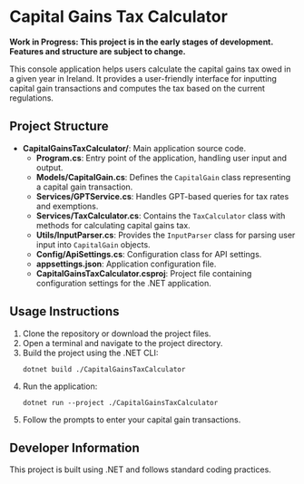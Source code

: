 # Capital Gains Tax Calculator

**Work in Progress: This project is in the early stages of development. Features and structure are subject to change.**

This console application helps users calculate the capital gains tax owed in a given year in Ireland. It provides a user-friendly interface for inputting capital gain transactions and computes the tax based on the current regulations.

## Project Structure

- **CapitalGainsTaxCalculator/**: Main application source code.
  - **Program.cs**: Entry point of the application, handling user input and output.
  - **Models/CapitalGain.cs**: Defines the `CapitalGain` class representing a capital gain transaction.
  - **Services/GPTService.cs**: Handles GPT-based queries for tax rates and exemptions.
  - **Services/TaxCalculator.cs**: Contains the `TaxCalculator` class with methods for calculating capital gains tax.
  - **Utils/InputParser.cs**: Provides the `InputParser` class for parsing user input into `CapitalGain` objects.
  - **Config/ApiSettings.cs**: Configuration class for API settings.
  - **appsettings.json**: Application configuration file.
  - **CapitalGainsTaxCalculator.csproj**: Project file containing configuration settings for the .NET application.

## Usage Instructions

1. Clone the repository or download the project files.
2. Open a terminal and navigate to the project directory.
3. Build the project using the .NET CLI:
   ```
   dotnet build ./CapitalGainsTaxCalculator
   ```
4. Run the application:
   ```
   dotnet run --project ./CapitalGainsTaxCalculator
   ```
5. Follow the prompts to enter your capital gain transactions.

## Developer Information

This project is built using .NET and follows standard coding practices.
